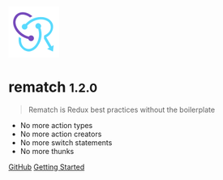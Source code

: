 ![logo](_media/icon.svg)

# rematch <small>1.2.0</small>

> Rematch is Redux best practices without the boilerplate

- No more action types
- No more action creators
- No more switch statements
- No more thunks

[GitHub](https://github.com/rematch/rematch/)
[Getting Started](README.md#Rematch)